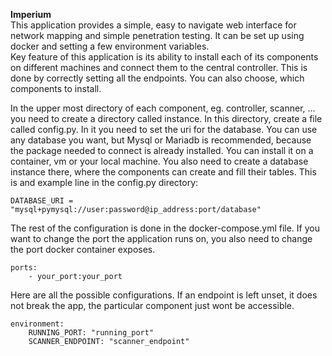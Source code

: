 **Imperium**    
This application provides a simple, easy to navigate web interface for network mapping and simple penetration testing. It can be set up using docker and setting a few environment variables.   
Key feature of this application is its ability to install each of its components on different machines and connect them to the central controller. This is done by correctly setting all the endpoints. You can also choose, which components to install.

In the upper most directory of each component, eg. controller, scanner, ... you need to create a directory called instance. In this directory, create a file called config.py. In it you need to set the uri for the database. You can use any database you want, but Mysql or Mariadb is recommended, because the package needed to connect is already installed. You can install it on a container, vm or your local machine. You also need to create a database instance there, where the components can create and fill their tables. This is and example line in the config.py directory:

    DATABASE_URI = "mysql+pymysql://user:password@ip_address:port/database"

The rest of the configuration is done in the docker-compose.yml file. If you want to change the port the application runs on, you also need to change the port docker container exposes.

    ports:
        - your_port:your_port

Here are all the possible configurations. If an endpoint is left unset, it does not break the app, the particular component just wont be accessible.

    environment:
        RUNNING_PORT: "running_port"
        SCANNER_ENDPOINT: "scanner_endpoint"
